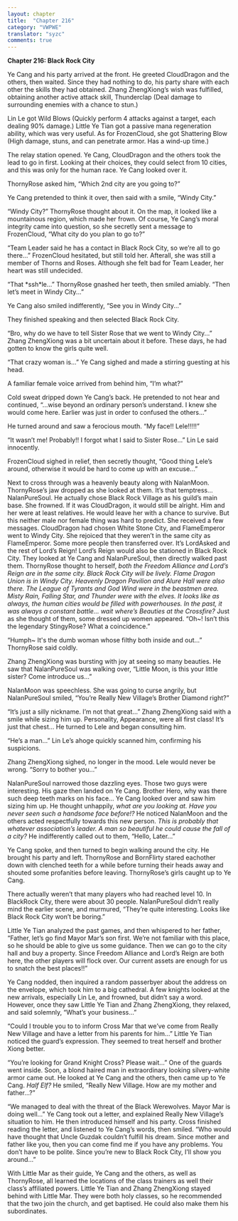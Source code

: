 ```yaml
---
layout: chapter
title:  "Chapter 216"
category: "VWPWE"
translator: "syzc"
comments: true
---
```


**Chapter 216: Black Rock City**

Ye Cang and his party arrived at the front. He greeted CloudDragon and the others, then waited. Since they had nothing to do, his party share with each other the skills they had obtained. Zhang ZhengXiong’s wish was fulfilled, obtaining another active attack skill, Thunderclap (Deal damage to surrounding enemies with a chance to stun.)

Lin Le got Wild Blows (Quickly perform 4 attacks against a target, each dealing 90% damage.) Little Ye Tian got a passive mana regeneration ability, which was very useful. As for FrozenCloud, she got Shattering Blow (High damage, stuns, and can penetrate armor. Has a wind-up time.)

The relay station opened. Ye Cang, CloudDragon and the others took the lead to go in first. Looking at their choices, they could select from 10 cities, and this was only for the human race. Ye Cang looked over it.

ThornyRose asked him, “Which 2nd city are you going to?”

Ye Cang pretended to think it over, then said with a smile, “Windy City.”

“Windy City?” ThornyRose thought about it. On the map, it looked like a mountainous region, which made her frown. Of course, Ye Cang’s moral integrity came into question, so she secretly sent a message to FrozenCloud, “What city do you plan to go to?”

“Team Leader said he has a contact in Black Rock City, so we’re all to go there...” FrozenCloud hesitated, but still told her. Afterall, she was still a member of Thorns and Roses. Although she felt bad for Team Leader, her heart was still undecided.

“That \*ssh\*le...” ThornyRose gnashed her teeth, then smiled amiably. “Then let’s meet in Windy City...”

Ye Cang also smiled indifferently, “See you in Windy City...”

They finished speaking and then selected Black Rock City.

“Bro, why do we have to tell Sister Rose that we went to Windy City...” Zhang ZhengXiong was a bit uncertain about it before. These days, he had gotten to know the girls quite well.

“That crazy woman is...” Ye Cang sighed and made a stirring guesting at his head. 

A familiar female voice arrived from behind him, “I’m what?”

Cold sweat dripped down Ye Cang’s back. He pretended to not hear and continued, “...wise beyond an ordinary person’s understand. I knew she would come here. Earlier was just in order to confused the others...”

He turned around and saw a ferocious mouth. “My face!! Lele!!!!!”

“It wasn’t me! Probably!! I forgot what I said to Sister Rose...” Lin Le said innocently.

FrozenCloud sighed in relief, then secretly thought, “Good thing Lele’s around, otherwise it would be hard to come up with an excuse...”

Next to cross through was a heavenly beauty along with NalanMoon. ThornyRose’s jaw dropped as she looked at them. It’s that temptress... NalanPureSoul. He actually chose Black Rock Village as his guild’s main base. She frowned. If it was CloudDragon, it would still be alright. Him and her were at least relatives. He would leave her with a chance to survive. But this neither male nor female thing was hard to predict. She received a few messages. CloudDragon had chosen White Stone City, and FlameEmperor went to Windy City. She rejoiced that they weren’t in the same city as FlameEmperor. Some more people then transferred over. It’s LordAsked and the rest of Lord’s Reign! Lord’s Reign would also be stationed in Black Rock City. They looked at Ye Cang and NalanPureSoul, then directly walked past them. ThornyRose thought to herself, *both the Freedom Alliance and Lord’s Reign are in the same city. Black Rock City will be lively. Flame Dragon Union is in Windy City. Heavenly Dragon Pavilion and Alure Hall were also there. The League of Tyrants and God Wind were in the beastmen area. Misty Rain, Falling Star, and Thunder were with the elves. It looks like as always, the human cities would be filled with powerhouses. In the past, it was always a constant battle… wait where’s Beauties at the Crossfire?* Just as she thought of them, some dressed up women appeared. “Oh~! Isn’t this the legendary StingyRose? What a coincidence.”

“Humph~ It's the dumb woman whose filthy both inside and out...” ThornyRose said coldly.

Zhang ZhengXiong was bursting with joy at seeing so many beauties. He saw that NalanPureSoul was walking over, “Little Moon, is this your little sister? Come introduce us...”

NalanMoon was speechless. She was going to curse angrily, but NalanPureSoul smiled, “You’re Really New Village’s Brother Diamond right?”

“It’s just a silly nickname. I’m not that great...” Zhang ZhengXiong said with a smile while sizing him up. Personality, Appearance, were all first class! It’s just that chest… He turned to Lele and began consulting him.

“He’s a man...” Lin Le’s ahoge quickly scanned him, confirming his suspicions.

Zhang ZhengXiong sighed, no longer in the mood. Lele would never be wrong. “Sorry to bother you...”

NalanPureSoul narrowed those dazzling eyes. Those two guys were interesting. His gaze then landed on Ye Cang. Brother Hero, why was there such deep teeth marks on his face… Ye Cang looked over and saw him sizing him up. He thought unhappily, *what are you looking at. Have you never seen such a handsome face before!?* He noticed NalanMoon and the others acted respectfully towards this new person. *This is probably that whatever association’s leader. A man so beautiful he could cause the fall of a city?* He indifferently called out to them, “Hello, Later...”

Ye Cang spoke, and then turned to begin walking around the city. He brought his party and left. ThornyRose and BornFlirty stared eachother down with clenched teeth for a while before turning their heads away and shouted some profanities before leaving. ThornyRose’s girls caught up to Ye Cang.

There actually weren’t that many players who had reached level 10. In BlackRock City, there were about 30 people. NalanPureSoul didn’t really mind the earlier scene, and murmured, “They’re quite interesting. Looks like Black Rock City won’t be boring.”

Little Ye Tian analyzed the past games, and then whispered to her father, “Father, let’s go find Mayor Mar’s son first. We’re not familiar with this place, so he should be able to give us some guidance. Then we can go to the city hall and buy a property. Since Freedom Alliance and Lord’s Reign are both here, the other players will flock over. Our current assets are enough for us to snatch the best places!!”

Ye Cang nodded, then inquired a random passerbyer about the address on the envelope, which took him to a big cathedral. A few knights looked at the new arrivals, especially Lin Le, and frowned, but didn’t say a word. However, once they saw Little Ye Tian and Zhang ZhengXiong, they relaxed, and said solemnly, “What’s your business...”

“Could I trouble you to to inform Cross Mar that we’ve come from Really New Village and have a letter from his parents for him…” Little Ye Tian noticed the guard’s expression. They seemed to treat herself and brother Xiong better.

“You’re looking for Grand Knight Cross? Please wait...” One of the guards went inside. Soon, a blond haired man in extraordinary looking silvery-white armor came out. He looked at Ye Cang and the others, then came up to Ye Cang. *Half Elf?* He smiled, “Really New Village. How are my mother and father…?”

“We managed to deal with the threat of the Black Werewolves. Mayor Mar is doing well...” Ye Cang took out a letter, and explained Really New Village’s situation to him. He then introduced himself and his party. Cross finished reading the letter, and listened to Ye Cang’s words, then smiled. “Who would have thought that Uncle Guzdak couldn’t fulfill his dream. Since mother and father like you, then you can come find me if you have any problems. You don’t have to be polite. Since you’re new to Black Rock City, I’ll show you around...”

With Little Mar as their guide, Ye Cang and the others, as well as ThornyRose, all learned the locations of the class trainers as well their class’s affiliated powers. Little Ye Tian and Zhang ZhengXiong stayed behind with Little Mar. They were both holy classes, so he recommended that the two join the church, and get baptised. He could also make them his subordinates.
